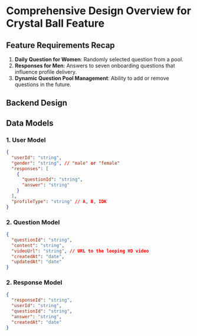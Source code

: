 # Comprehensive Design Overview for Crystal Ball Feature

## Feature Requirements Recap
1. **Daily Question for Women**: Randomly selected question from a pool.
2. **Responses for Men**: Answers to seven onboarding questions that influence profile delivery.
3. **Dynamic Question Pool Management**: Ability to add or remove questions in the future.

## Backend Design
## Data Models

### 1. User Model
```json
{
  "userId": "string",
  "gender": "string", // "male" or "female"
  "responses": [
    {
      "questionId": "string",
      "answer": "string"
    }
  ],
  "profileType": "string" // A, B, IDK
}
```
### 2. Question Model
```json
{
  "questionId": "string",
  "content": "string",
  "videoUrl": "string", // URL to the looping HD video
  "createdAt": "date",
  "updatedAt": "date"
}
```

### 2. Response Model
```json
{
  "responseId": "string",
  "userId": "string",
  "questionId": "string",
  "answer": "string",
  "createdAt": "date"
}
```
